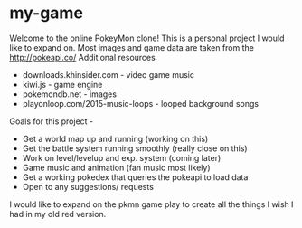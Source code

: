 # my-game
Welcome to the online PokeyMon clone! 
This is a personal project I would like to expand on. Most images and game data are taken from the http://pokeapi.co/ 
Additional resources 

+ downloads.khinsider.com - video game music
+ kiwi.js - game engine 
+ pokemondb.net - images
+ playonloop.com/2015-music-loops - looped background songs

Goals for this project - 

+ Get a world map up and running (working on this)
+ Get the battle system running smoothly (really close on this)
+ Work on level/levelup and exp. system (coming later)
+ Game music and animation (fan music most likely)
+ Get a working pokedex that queries the pokeapi to load data
+ Open to any suggestions/ requests

I would like to expand on the pkmn game play to create all the things I wish I had in my old red version. 

